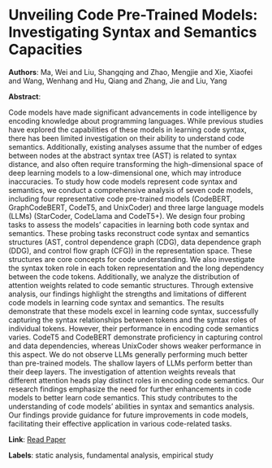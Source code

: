 # Unveiling Code Pre-Trained Models: Investigating Syntax and Semantics Capacities

**Authors**: Ma, Wei and Liu, Shangqing and Zhao, Mengjie and Xie, Xiaofei and Wang, Wenhang and Hu, Qiang and Zhang, Jie and Liu, Yang

**Abstract**:

Code models have made significant advancements in code intelligence by encoding knowledge about programming languages. While previous studies have explored the capabilities of these models in learning code syntax, there has been limited investigation on their ability to understand code semantics. Additionally, existing analyses assume that the number of edges between nodes at the abstract syntax tree&nbsp;(AST) is related to syntax distance, and also often require transforming the high-dimensional space of deep learning models to a low-dimensional one, which may introduce inaccuracies. To study how code models represent code syntax and semantics, we conduct a comprehensive analysis of seven code models, including four representative code pre-trained models (CodeBERT, GraphCodeBERT, CodeT5, and UnixCoder) and three large language models (LLMs) (StarCoder, CodeLlama and CodeT5+). We design four probing tasks to assess the models’ capacities in learning both code syntax and semantics. These probing tasks reconstruct code syntax and semantics structures (AST, control dependence graph (CDG), data dependence graph (DDG), and control flow graph (CFG)) in the representation space. These structures are core concepts for code understanding. We also investigate the syntax token role in each token representation and the long dependency between the code tokens. Additionally, we analyze the distribution of attention weights related to code semantic structures. Through extensive analysis, our findings highlight the strengths and limitations of different code models in learning code syntax and semantics. The results demonstrate that these models excel in learning code syntax, successfully capturing the syntax relationships between tokens and the syntax roles of individual tokens. However, their performance in encoding code semantics varies. CodeT5 and CodeBERT demonstrate proficiency in capturing control and data dependencies, whereas UnixCoder shows weaker performance in this aspect. We do not observe LLMs generally performing much better than pre-trained models. The shallow layers of LLMs perform better than their deep layers. The investigation of attention weights reveals that different attention heads play distinct roles in encoding code semantics. Our research findings emphasize the need for further enhancements in code models to better learn code semantics. This study contributes to the understanding of code models’ abilities in syntax and semantics analysis. Our findings provide guidance for future improvements in code models, facilitating their effective application in various code-related tasks.

**Link**: [Read Paper](https://doi.org/10.1145/3664606)

**Labels**: static analysis, fundamental analysis, empirical study
